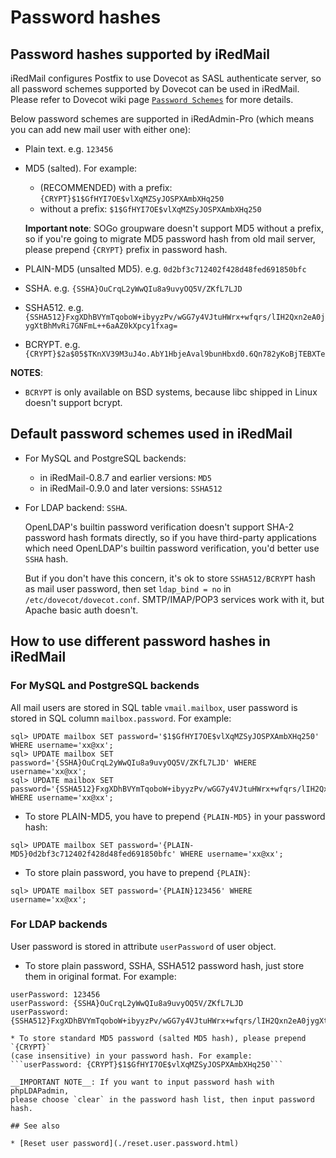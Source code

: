 # Password hashes

## Password hashes supported by iRedMail

iRedMail configures Postfix to use Dovecot as SASL authenticate server, so all
password schemes supported by Dovecot can be used in iRedMail. Please refer to
Dovecot wiki page
[`Password Schemes`](http://wiki2.dovecot.org/Authentication/PasswordSchemes) for more details.

Below password schemes are supported in iRedAdmin-Pro (which means you can add new mail user with either one):

* Plain text. e.g. `123456`
* MD5 (salted). For example:

    * (RECOMMENDED) with a prefix: `{CRYPT}$1$GfHYI7OE$vlXqMZSyJOSPXAmbXHq250`
    * without a prefix: `$1$GfHYI7OE$vlXqMZSyJOSPXAmbXHq250`

    __Important note__: SOGo groupware doesn't support MD5 without a prefix, so
    if you're going to migrate MD5 password hash from old mail server, please
    prepend `{CRYPT}` prefix in password hash.

* PLAIN-MD5 (unsalted MD5). e.g. `0d2bf3c712402f428d48fed691850bfc`
* SSHA. e.g. `{SSHA}OuCrqL2yWwQIu8a9uvyOQ5V/ZKfL7LJD`
* SSHA512. e.g. `{SSHA512}FxgXDhBVYmTqoboW+ibyyzPv/wGG7y4VJtuHWrx+wfqrs/lIH2Qxn2eA0jygXtBhMvRi7GNFmL++6aAZ0kXpcy1fxag=`
* BCRYPT. e.g. `{CRYPT}$2a$05$TKnXV39M3uJ4o.AbY1HbjeAval9bunHbxd0.6Qn782yKoBjTEBXTe`

__NOTES__:

* `BCRYPT` is only available on BSD systems, because libc shipped in Linux
  doesn't support bcrypt.

## Default password schemes used in iRedMail

* For MySQL and PostgreSQL backends:

    * in iRedMail-0.8.7 and earlier versions: `MD5`
    * in iRedMail-0.9.0 and later versions: `SSHA512`

* For LDAP backend: `SSHA`.

    OpenLDAP's builtin password verification doesn't support SHA-2 password
    hash formats directly, so if you have third-party applications which need
    OpenLDAP's builtin password verification, you'd better use `SSHA` hash.

    But if you don't have this concern, it's ok to store `SSHA512/BCRYPT`
    hash as mail user password, then set `ldap_bind = no` in
    `/etc/dovecot/dovecot.conf`. SMTP/IMAP/POP3 services work with it, but
    Apache basic auth doesn't.

## How to use different password hashes in iRedMail

### For MySQL and PostgreSQL backends

All mail users are stored in SQL table `vmail.mailbox`, user password is stored
in SQL column `mailbox.password`. For example:
```
sql> UPDATE mailbox SET password='$1$GfHYI7OE$vlXqMZSyJOSPXAmbXHq250' WHERE username='xx@xx';
sql> UPDATE mailbox SET password='{SSHA}OuCrqL2yWwQIu8a9uvyOQ5V/ZKfL7LJD' WHERE username='xx@xx';
sql> UPDATE mailbox SET password='{SSHA512}FxgXDhBVYmTqoboW+ibyyzPv/wGG7y4VJtuHWrx+wfqrs/lIH2Qxn2eA0jygXtBhMvRi7GNFmL++6aAZ0kXpcy1fxag=' WHERE username='xx@xx';
```

* To store PLAIN-MD5, you have to prepend `{PLAIN-MD5}` in your password hash:

```
sql> UPDATE mailbox SET password='{PLAIN-MD5}0d2bf3c712402f428d48fed691850bfc' WHERE username='xx@xx';
```

* To store plain password, you have to prepend `{PLAIN}`:

```
sql> UPDATE mailbox SET password='{PLAIN}123456' WHERE username='xx@xx';
```

### For LDAP backends

User password is stored in attribute `userPassword` of user object.

* To store plain password, SSHA, SSHA512 password hash, just store them in
original format. For example:
```
userPassword: 123456
userPassword: {SSHA}OuCrqL2yWwQIu8a9uvyOQ5V/ZKfL7LJD
userPassword: {SSHA512}FxgXDhBVYmTqoboW+ibyyzPv/wGG7y4VJtuHWrx+wfqrs/lIH2Qxn2eA0jygXtBhMvRi7GNFmL++6aAZ0kXpcy1fxag=```

* To store standard MD5 password (salted MD5 hash), please prepend `{CRYPT}`
(case insensitive) in your password hash. For example:
```userPassword: {CRYPT}$1$GfHYI7OE$vlXqMZSyJOSPXAmbXHq250```

__IMPORTANT NOTE__: If you want to input password hash with phpLDAPadmin,
please choose `clear` in the password hash list, then input password hash.

## See also

* [Reset user password](./reset.user.password.html)
